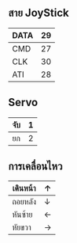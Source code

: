 ## สาย JoyStick
| DATA | 29 |
|------|----|
| CMD  | 27 |
| CLK  | 30 |
| ATI  | 28 |

## Servo
| จับ | 1 |
|----|---|
| ยก | 2 |

## การเคลื่อนไหว
| เดินหน้า | ↑ |
|--------|---|
| ถอยหลัง | ↓ |
| หันซ้าย  | ← |
| หัยขวา  | → |
